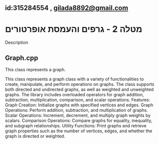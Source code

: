 ## id:315284554 , gilada8892@gmail.com
# מטלה 2 - גרפים והעמסת אופרטורים

Description
## Graph.cpp
This class represents a graph.

 This class represents a graph class with a variety of functionalities to create, manipulate, and perform operations on graphs. The class supports both directed and undirected graphs, as well as weighted and unweighted graphs. The library includes overloaded operators for graph addition, subtraction, multiplication, comparison, and scalar operations.
Features:
    Graph Creation: Initialize graphs with specified vertices and edges.
    Graph Operations: Perform addition, subtraction, and multiplication of graphs.
    Scalar Operations: Increment, decrement, and multiply graph weights by scalars.
    Comparison Operations: Compare graphs for equality, inequality, and subgraph relationships.
    Utility Functions: Print graphs and retrieve graph properties such as the number of vertices, edges, and whether the graph is directed or weighted.

